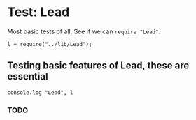 Test: Lead
==========
Most basic tests of all. See if we can ```require "Lead"```.

    l = require("../lib/Lead");


## Testing basic features of Lead, these are essential

    console.log "Lead", l


### TODO
